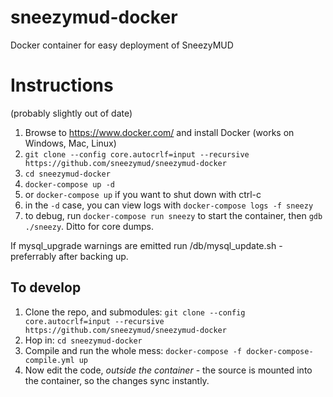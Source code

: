# sneezymud-docker
Docker container for easy deployment of SneezyMUD

Instructions
============

(probably slightly out of date)
1. Browse to https://www.docker.com/ and install Docker (works on Windows, Mac, Linux)
1. `git clone --config core.autocrlf=input --recursive https://github.com/sneezymud/sneezymud-docker`
1. `cd sneezymud-docker`
1. `docker-compose up -d`
  1. or `docker-compose up` if you want to shut down with ctrl-c
  1. in the `-d` case, you can view logs with `docker-compose logs -f sneezy`
  1. to debug, run `docker-compose run sneezy` to start the container, then `gdb ./sneezy`. Ditto for core dumps.

If mysql_upgrade warnings are emitted run /db/mysql_update.sh - preferrably after backing up.

## To develop

1. Clone the repo, and submodules:
    `git clone --config core.autocrlf=input --recursive https://github.com/sneezymud/sneezymud-docker`
2. Hop in:
    `cd sneezymud-docker`
3. Compile and run the whole mess:
    `docker-compose -f docker-compose-compile.yml up`
4. Now edit the code, _outside the container_ - the source is mounted into the container, so the changes sync instantly.
